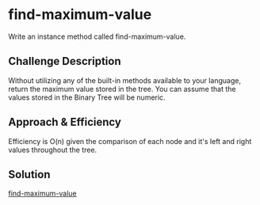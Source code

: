 # find-maximum-value
Write an instance method called find-maximum-value.


## Challenge Description
Without utilizing any of the built-in methods available to your language, return the maximum value stored in the tree. You can assume that the values stored in the Binary Tree will be numeric.

## Approach & Efficiency
Efficiency is O(n) given the comparison of each node and it's left and right values throughout the tree.

## Solution
[find-maximum-value](../../assets/find_maximum_value.jpg)
